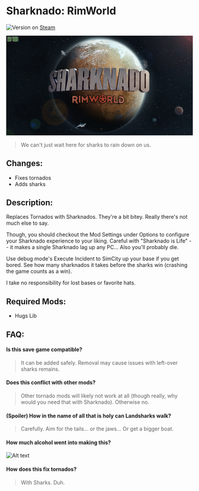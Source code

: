# Sharknado: RimWorld

![Version](https://img.shields.io/badge/Rimworld-B18-brightgreen.svg) on [Steam](https://steamcommunity.com/sharedfiles/filedetails/?id=1416118143)

![Alt text](About/Preview.png?raw=true "Sharknado")

> We can't just wait here for sharks to rain down on us.

## Changes:
- Fixes tornados
- Adds sharks

## Description:

Replaces Tornados with Sharknados. They're a bit bitey. Really there's not much else to say.

Though, you should checkout the Mod Settings under Options to configure your Sharknado experience to your liking. Careful with "Sharknado is Life" -- it makes a single Sharknado lag up any PC... Also you'll probably die.

Use debug mode's Execute Incident to SimCity up your base if you get bored. See how many sharknados it takes before the sharks win (crashing the game counts as a win).

I take no responsibility for lost bases or favorite hats.

## Required Mods:
- Hugs Lib

## FAQ:

#### Is this save game compatible?

> It can be added safely. Removal may cause issues with left-over sharks remains.
    
#### Does this conflict with other mods?

> Other tornado mods will likely not work at all (though really, why would you need that with Sharknado). Otherwise no.

#### (Spoiler) How in the name of all that is holy can Landsharks walk?

> Carefully. Aim for the tails... or the jaws... Or get a bigger boat.

#### How much alcohol went into making this?

![Alt text](https://imgs.xkcd.com/comics/ballmer_peak.png "Ballmer Peak")

#### How does this fix tornados?

> With Sharks. Duh.
